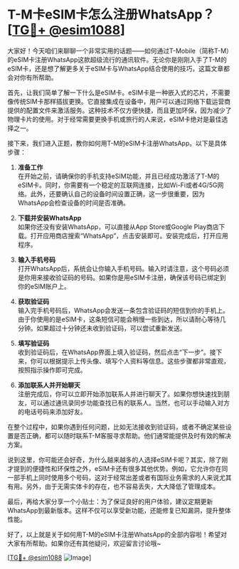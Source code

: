 # T-M卡eSIM卡怎么注册WhatsApp？[[TG💪+ @esim1088](https://t.me/s/esim1088)]

大家好！今天咱们来聊聊一个非常实用的话题——如何通过T-Mobile（简称T-M）的eSIM卡注册WhatsApp这款超级流行的通讯软件。无论你是刚刚入手了T-M的eSIM卡，还是想了解更多关于eSIM卡与WhatsApp结合使用的技巧，这篇文章都会对你有所帮助。

首先，让我们简单了解一下什么是eSIM卡。eSIM卡是一种嵌入式的芯片，不需要像传统SIM卡那样插拔更换。它直接集成在设备中，用户可以通过网络下载运营商提供的配置文件来激活服务。这种技术不仅方便快捷，而且更加环保，因为减少了物理卡片的使用。对于经常需要更换手机或旅行的人来说，eSIM卡绝对是最佳选择之一。

接下来，我们进入正题，教你如何用T-M的eSIM卡注册WhatsApp。以下是具体步骤：

1. **准备工作**  
   在开始之前，请确保你的手机支持eSIM功能，并且已经成功激活了T-M的eSIM卡。同时，你需要有一个稳定的互联网连接，比如Wi-Fi或者4G/5G网络。此外，还要确认自己的设备时间设置正确，这一步很重要，因为WhatsApp会检查设备的时间是否准确。

2. **下载并安装WhatsApp**  
   如果你还没有安装WhatsApp，可以直接从App Store或Google Play商店下载。打开应用商店搜索“WhatsApp”，点击安装即可。安装完成后，打开应用程序。

3. **输入手机号码**  
   打开WhatsApp后，系统会让你输入手机号码。输入时请注意，这个号码必须是你用来接收验证码的号码。如果你是用eSIM卡注册，确保该号码已绑定到你的eSIM账户上。

4. **获取验证码**  
   输入完手机号码后，WhatsApp会发送一条包含验证码的短信到你的手机上。由于你使用的是eSIM卡，这条短信可能会稍慢一些到达，所以请耐心等待几分钟。如果超过十分钟还未收到验证码，可以尝试重新发送。

5. **填写验证码**  
   收到验证码后，在WhatsApp界面上填入验证码，然后点击“下一步”。接下来，你可以根据提示上传头像、填写个人资料等信息。这些步骤都非常直观，按照指示操作即可完成。

6. **添加联系人并开始聊天**  
   注册完成后，你可以立即开始添加联系人并进行聊天了。如果你想快速找到朋友，可以通过通讯录同步功能查找已有的联系人。当然，也可以手动输入对方的电话号码来添加好友。

在整个过程中，如果你遇到任何问题，比如无法接收到验证码，或者不确定某些设置是否正确，都可以随时联系T-M客服寻求帮助。他们通常能提供及时有效的解决方案。

说到这里，你可能还会好奇，为什么越来越多的人选择eSIM卡呢？其实，除了刚才提到的便捷性和环保性之外，eSIM卡还有很多其他优势。例如，它允许你在同一部手机上同时使用多个号码，这对于经常出差或者有国际业务需求的人来说尤其有用。另外，由于无需实体卡的存在，也不容易丢失，大大降低了管理成本。

最后，再给大家分享一个小贴士：为了保证良好的用户体验，建议定期更新WhatsApp到最新版本。这样不仅可以享受新功能，还能修复已知漏洞，提升整体性能。

好了，以上就是关于如何用T-M的eSIM卡注册WhatsApp的全部内容啦！希望对大家有所帮助。如果你还有其他疑问，欢迎留言讨论哦~

[[TG💪+ @esim1088](https://t.me/s/esim1088) ![Image](https://i.postimg.cc/4NQfJmqS/Snipaste-2025-05-13-00-14-12.png)]